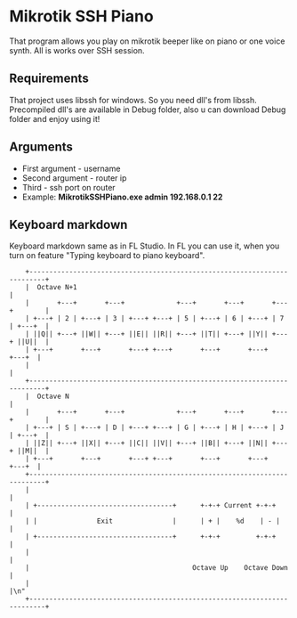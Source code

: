 # Mikrotik SSH Piano

That program allows you play on mikrotik beeper like on piano or one voice synth. All is works over SSH session.

## Requirements
That project uses libssh for windows. So you need dll's from libssh. Precompiled dll's are available in Debug folder, also u can download Debug folder and enjoy using it!

## Arguments 
* First argument - username
* Second argument - router ip
* Third - ssh port on router
* Example: **MikrotikSSHPiano.exe admin 192.168.0.1 22** 

## Keyboard markdown
Keyboard markdown same as in FL Studio. In FL you can use it, when you turn on feature "Typing keyboard to piano keyboard".

		+--------------------------------------------------------------------------+
		|  Octave N+1                                                              |
		|       +---+       +---+             +---+       +---+       +---+        |
		| +---+ | 2 | +---+ | 3 | +---+ +---+ | 5 | +---+ | 6 | +---+ | 7 | +---+  |
		| ||Q|| +---+ ||W|| +---+ ||E|| ||R|| +---+ ||T|| +---+ ||Y|| +---+ ||U||  |
		| +---+       +---+       +---+ +---+       +---+       +---+       +---+  |
		|                                                                          |
		+--------------------------------------------------------------------------+
		|  Octave N                                                                |
		|       +---+       +---+             +---+       +---+       +---+        |
		| +---+ | S | +---+ | D | +---+ +---+ | G | +---+ | H | +---+ | J | +---+  |
		| ||Z|| +---+ ||X|| +---+ ||C|| ||V|| +---+ ||B|| +---+ ||N|| +---+ ||M||  |
		| +---+       +---+       +---+ +---+       +---+       +---+       +---+  |
		+--------------------------------------------------------------------------+
		|                                                                          |
		| +----------------------------------+      +-+-+ Current +-+-+            |
		| |               Exit               |      | + |    %d    | - |            |
		| +----------------------------------+      +-+-+         +-+-+            |
		|                                                                          |
		|                                         Octave Up    Octave Down         |
		|                                                                          |\n"
		+--------------------------------------------------------------------------+